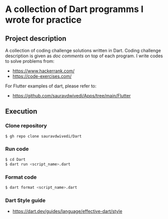 # A collection of Dart programms I wrote for practice

## Project description

A collection of coding challenge solutions written in Dart. Coding challenge description is given as _doc comments_ on top of each program. I write codes to solve problems from:

- https://www.hackerrank.com/
- https://code-exercises.com/

For Flutter examples of dart, please refer to:

- https://github.com/sauravdwivedi/Apps/tree/main/Flutter

## Execution

### Clone repository  

```bash
$ gh repo clone sauravdwivedi/Dart
```

### Run code

```bash
$ cd Dart
$ dart run <script_name>.dart
```

### Format code

```bash
$ dart format <script_name>.dart
```

### Dart Style guide

- https://dart.dev/guides/language/effective-dart/style
